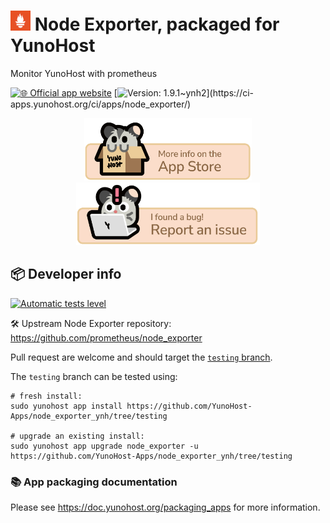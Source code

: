 <!--
N.B.: This README was automatically generated by <https://github.com/YunoHost/apps_tools/blob/main/readme_generator>
It shall NOT be edited by hand.
-->

<h1>
  <img src="https://raw.githubusercontent.com/YunoHost/apps/main/logos/node_exporter.png" width="32px" alt="Logo of Node Exporter">
  Node Exporter, packaged for YunoHost
</h1>

Monitor YunoHost with prometheus

[![🌐 Official app website](https://img.shields.io/badge/Official_app_website-darkgreen?style=for-the-badge)](https://prometheus.io/docs/guides/node-exporter/)
[![Version: 1.9.1~ynh2](https://img.shields.io/badge/Version-1.9.1~ynh2-rgba(0,150,0,1)?style=for-the-badge)](https://ci-apps.yunohost.org/ci/apps/node_exporter/)

<div align="center">
<a href="https://apps.yunohost.org/app/node_exporter"><img height="100px" src="https://github.com/YunoHost/yunohost-artwork/raw/refs/heads/main/badges/neopossum-badges/badge_more_info_on_the_appstore.svg"/></a>
<a href="https://github.com/YunoHost-Apps/node_exporter_ynh/issues"><img height="100px" src="https://github.com/YunoHost/yunohost-artwork/raw/refs/heads/main/badges/neopossum-badges/badge_report_an_issue.svg"/></a>
</div>

## 📦 Developer info

[![Automatic tests level](https://apps.yunohost.org/badge/cilevel/node_exporter)](https://ci-apps.yunohost.org/ci/apps/node_exporter/)

🛠️ Upstream Node Exporter repository: <https://github.com/prometheus/node_exporter>

Pull request are welcome and should target the [`testing` branch](https://github.com/YunoHost-Apps/node_exporter_ynh/tree/testing).

The `testing` branch can be tested using:
```
# fresh install:
sudo yunohost app install https://github.com/YunoHost-Apps/node_exporter_ynh/tree/testing

# upgrade an existing install:
sudo yunohost app upgrade node_exporter -u https://github.com/YunoHost-Apps/node_exporter_ynh/tree/testing
```

### 📚 App packaging documentation

Please see <https://doc.yunohost.org/packaging_apps> for more information.